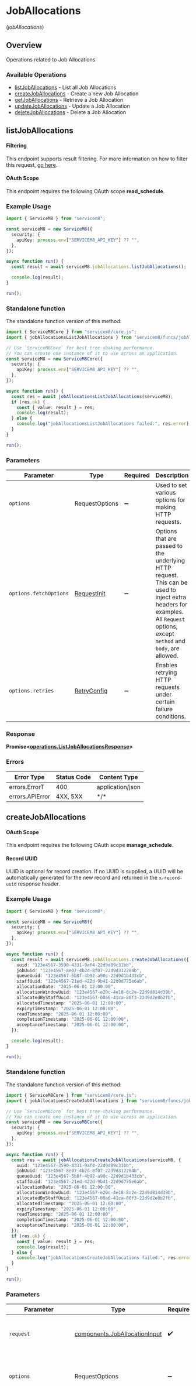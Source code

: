 # JobAllocations
(*jobAllocations*)

## Overview

Operations related to Job Allocations

### Available Operations

* [listJobAllocations](#listjoballocations) - List all Job Allocations
* [createJobAllocations](#createjoballocations) - Create a new Job Allocation
* [getJobAllocations](#getjoballocations) - Retrieve a Job Allocation
* [updateJobAllocations](#updatejoballocations) - Update a Job Allocation
* [deleteJobAllocations](#deletejoballocations) - Delete a Job Allocation

## listJobAllocations


			
#### Filtering
This endpoint supports result filtering. For more information on how to filter this request, [go here](/docs/filtering).
			
			
#### OAuth Scope
This endpoint requires the following OAuth scope **read_schedule**.

			

### Example Usage

```typescript
import { ServiceM8 } from "servicem8";

const serviceM8 = new ServiceM8({
  security: {
    apiKey: process.env["SERVICEM8_API_KEY"] ?? "",
  },
});

async function run() {
  const result = await serviceM8.jobAllocations.listJobAllocations();

  console.log(result);
}

run();
```

### Standalone function

The standalone function version of this method:

```typescript
import { ServiceM8Core } from "servicem8/core.js";
import { jobAllocationsListJobAllocations } from "servicem8/funcs/jobAllocationsListJobAllocations.js";

// Use `ServiceM8Core` for best tree-shaking performance.
// You can create one instance of it to use across an application.
const serviceM8 = new ServiceM8Core({
  security: {
    apiKey: process.env["SERVICEM8_API_KEY"] ?? "",
  },
});

async function run() {
  const res = await jobAllocationsListJobAllocations(serviceM8);
  if (res.ok) {
    const { value: result } = res;
    console.log(result);
  } else {
    console.log("jobAllocationsListJobAllocations failed:", res.error);
  }
}

run();
```

### Parameters

| Parameter                                                                                                                                                                      | Type                                                                                                                                                                           | Required                                                                                                                                                                       | Description                                                                                                                                                                    |
| ------------------------------------------------------------------------------------------------------------------------------------------------------------------------------ | ------------------------------------------------------------------------------------------------------------------------------------------------------------------------------ | ------------------------------------------------------------------------------------------------------------------------------------------------------------------------------ | ------------------------------------------------------------------------------------------------------------------------------------------------------------------------------ |
| `options`                                                                                                                                                                      | RequestOptions                                                                                                                                                                 | :heavy_minus_sign:                                                                                                                                                             | Used to set various options for making HTTP requests.                                                                                                                          |
| `options.fetchOptions`                                                                                                                                                         | [RequestInit](https://developer.mozilla.org/en-US/docs/Web/API/Request/Request#options)                                                                                        | :heavy_minus_sign:                                                                                                                                                             | Options that are passed to the underlying HTTP request. This can be used to inject extra headers for examples. All `Request` options, except `method` and `body`, are allowed. |
| `options.retries`                                                                                                                                                              | [RetryConfig](../../lib/utils/retryconfig.md)                                                                                                                                  | :heavy_minus_sign:                                                                                                                                                             | Enables retrying HTTP requests under certain failure conditions.                                                                                                               |

### Response

**Promise\<[operations.ListJobAllocationsResponse](../../models/operations/listjoballocationsresponse.md)\>**

### Errors

| Error Type       | Status Code      | Content Type     |
| ---------------- | ---------------- | ---------------- |
| errors.ErrorT    | 400              | application/json |
| errors.APIError  | 4XX, 5XX         | \*/\*            |

## createJobAllocations


			
#### OAuth Scope
This endpoint requires the following OAuth scope **manage_schedule**.

			
			
#### Record UUID
UUID is optional for record creation. If no UUID is supplied, a UUID will be automatically generated for the new record and returned in the `x-record-uuid` response header.

			

### Example Usage

```typescript
import { ServiceM8 } from "servicem8";

const serviceM8 = new ServiceM8({
  security: {
    apiKey: process.env["SERVICEM8_API_KEY"] ?? "",
  },
});

async function run() {
  const result = await serviceM8.jobAllocations.createJobAllocations({
    uuid: "123e4567-3590-4331-9af4-22d9d89c31bb",
    jobUuid: "123e4567-8e07-4b2d-8f07-22d9d312284b",
    queueUuid: "123e4567-5b8f-4b92-a90c-22d9d1b433cb",
    staffUuid: "123e4567-21ed-422d-9b41-22d9d775e6ab",
    allocationDate: "2025-06-01 12:00:00",
    allocationWindowUuid: "123e4567-e20c-4e18-8c2e-22d9d814d39b",
    allocatedByStaffUuid: "123e4567-00a6-41ca-80f3-22d9d2e8b2fb",
    allocatedTimestamp: "2025-06-01 12:00:00",
    expiryTimestamp: "2025-06-01 12:00:00",
    readTimestamp: "2025-06-01 12:00:00",
    completionTimestamp: "2025-06-01 12:00:00",
    acceptanceTimestamp: "2025-06-01 12:00:00",
  });

  console.log(result);
}

run();
```

### Standalone function

The standalone function version of this method:

```typescript
import { ServiceM8Core } from "servicem8/core.js";
import { jobAllocationsCreateJobAllocations } from "servicem8/funcs/jobAllocationsCreateJobAllocations.js";

// Use `ServiceM8Core` for best tree-shaking performance.
// You can create one instance of it to use across an application.
const serviceM8 = new ServiceM8Core({
  security: {
    apiKey: process.env["SERVICEM8_API_KEY"] ?? "",
  },
});

async function run() {
  const res = await jobAllocationsCreateJobAllocations(serviceM8, {
    uuid: "123e4567-3590-4331-9af4-22d9d89c31bb",
    jobUuid: "123e4567-8e07-4b2d-8f07-22d9d312284b",
    queueUuid: "123e4567-5b8f-4b92-a90c-22d9d1b433cb",
    staffUuid: "123e4567-21ed-422d-9b41-22d9d775e6ab",
    allocationDate: "2025-06-01 12:00:00",
    allocationWindowUuid: "123e4567-e20c-4e18-8c2e-22d9d814d39b",
    allocatedByStaffUuid: "123e4567-00a6-41ca-80f3-22d9d2e8b2fb",
    allocatedTimestamp: "2025-06-01 12:00:00",
    expiryTimestamp: "2025-06-01 12:00:00",
    readTimestamp: "2025-06-01 12:00:00",
    completionTimestamp: "2025-06-01 12:00:00",
    acceptanceTimestamp: "2025-06-01 12:00:00",
  });
  if (res.ok) {
    const { value: result } = res;
    console.log(result);
  } else {
    console.log("jobAllocationsCreateJobAllocations failed:", res.error);
  }
}

run();
```

### Parameters

| Parameter                                                                                                                                                                      | Type                                                                                                                                                                           | Required                                                                                                                                                                       | Description                                                                                                                                                                    |
| ------------------------------------------------------------------------------------------------------------------------------------------------------------------------------ | ------------------------------------------------------------------------------------------------------------------------------------------------------------------------------ | ------------------------------------------------------------------------------------------------------------------------------------------------------------------------------ | ------------------------------------------------------------------------------------------------------------------------------------------------------------------------------ |
| `request`                                                                                                                                                                      | [components.JobAllocationInput](../../models/components/joballocationinput.md)                                                                                                 | :heavy_check_mark:                                                                                                                                                             | The request object to use for the request.                                                                                                                                     |
| `options`                                                                                                                                                                      | RequestOptions                                                                                                                                                                 | :heavy_minus_sign:                                                                                                                                                             | Used to set various options for making HTTP requests.                                                                                                                          |
| `options.fetchOptions`                                                                                                                                                         | [RequestInit](https://developer.mozilla.org/en-US/docs/Web/API/Request/Request#options)                                                                                        | :heavy_minus_sign:                                                                                                                                                             | Options that are passed to the underlying HTTP request. This can be used to inject extra headers for examples. All `Request` options, except `method` and `body`, are allowed. |
| `options.retries`                                                                                                                                                              | [RetryConfig](../../lib/utils/retryconfig.md)                                                                                                                                  | :heavy_minus_sign:                                                                                                                                                             | Enables retrying HTTP requests under certain failure conditions.                                                                                                               |

### Response

**Promise\<[operations.CreateJobAllocationsResponse](../../models/operations/createjoballocationsresponse.md)\>**

### Errors

| Error Type       | Status Code      | Content Type     |
| ---------------- | ---------------- | ---------------- |
| errors.ErrorT    | 400              | application/json |
| errors.APIError  | 4XX, 5XX         | \*/\*            |

## getJobAllocations


			
#### OAuth Scope
This endpoint requires the following OAuth scope **read_schedule**.

			

### Example Usage

```typescript
import { ServiceM8 } from "servicem8";

const serviceM8 = new ServiceM8({
  security: {
    apiKey: process.env["SERVICEM8_API_KEY"] ?? "",
  },
});

async function run() {
  const result = await serviceM8.jobAllocations.getJobAllocations({
    uuid: "8def42b6-b874-4e43-b905-2857edb00c09",
  });

  console.log(result);
}

run();
```

### Standalone function

The standalone function version of this method:

```typescript
import { ServiceM8Core } from "servicem8/core.js";
import { jobAllocationsGetJobAllocations } from "servicem8/funcs/jobAllocationsGetJobAllocations.js";

// Use `ServiceM8Core` for best tree-shaking performance.
// You can create one instance of it to use across an application.
const serviceM8 = new ServiceM8Core({
  security: {
    apiKey: process.env["SERVICEM8_API_KEY"] ?? "",
  },
});

async function run() {
  const res = await jobAllocationsGetJobAllocations(serviceM8, {
    uuid: "8def42b6-b874-4e43-b905-2857edb00c09",
  });
  if (res.ok) {
    const { value: result } = res;
    console.log(result);
  } else {
    console.log("jobAllocationsGetJobAllocations failed:", res.error);
  }
}

run();
```

### Parameters

| Parameter                                                                                                                                                                      | Type                                                                                                                                                                           | Required                                                                                                                                                                       | Description                                                                                                                                                                    |
| ------------------------------------------------------------------------------------------------------------------------------------------------------------------------------ | ------------------------------------------------------------------------------------------------------------------------------------------------------------------------------ | ------------------------------------------------------------------------------------------------------------------------------------------------------------------------------ | ------------------------------------------------------------------------------------------------------------------------------------------------------------------------------ |
| `request`                                                                                                                                                                      | [operations.GetJobAllocationsRequest](../../models/operations/getjoballocationsrequest.md)                                                                                     | :heavy_check_mark:                                                                                                                                                             | The request object to use for the request.                                                                                                                                     |
| `options`                                                                                                                                                                      | RequestOptions                                                                                                                                                                 | :heavy_minus_sign:                                                                                                                                                             | Used to set various options for making HTTP requests.                                                                                                                          |
| `options.fetchOptions`                                                                                                                                                         | [RequestInit](https://developer.mozilla.org/en-US/docs/Web/API/Request/Request#options)                                                                                        | :heavy_minus_sign:                                                                                                                                                             | Options that are passed to the underlying HTTP request. This can be used to inject extra headers for examples. All `Request` options, except `method` and `body`, are allowed. |
| `options.retries`                                                                                                                                                              | [RetryConfig](../../lib/utils/retryconfig.md)                                                                                                                                  | :heavy_minus_sign:                                                                                                                                                             | Enables retrying HTTP requests under certain failure conditions.                                                                                                               |

### Response

**Promise\<[operations.GetJobAllocationsResponse](../../models/operations/getjoballocationsresponse.md)\>**

### Errors

| Error Type       | Status Code      | Content Type     |
| ---------------- | ---------------- | ---------------- |
| errors.ErrorT    | 400              | application/json |
| errors.APIError  | 4XX, 5XX         | \*/\*            |

## updateJobAllocations


			
#### OAuth Scope
This endpoint requires the following OAuth scope **manage_schedule**.

			

### Example Usage

```typescript
import { ServiceM8 } from "servicem8";

const serviceM8 = new ServiceM8({
  security: {
    apiKey: process.env["SERVICEM8_API_KEY"] ?? "",
  },
});

async function run() {
  const result = await serviceM8.jobAllocations.updateJobAllocations({
    uuid: "583058ca-b387-4a2b-86cf-ca46e5b89aba",
    jobAllocation: {
      uuid: "123e4567-3590-4331-9af4-22d9d89c31bb",
      jobUuid: "123e4567-8e07-4b2d-8f07-22d9d312284b",
      queueUuid: "123e4567-5b8f-4b92-a90c-22d9d1b433cb",
      staffUuid: "123e4567-21ed-422d-9b41-22d9d775e6ab",
      allocationDate: "2025-06-01 12:00:00",
      allocationWindowUuid: "123e4567-e20c-4e18-8c2e-22d9d814d39b",
      allocatedByStaffUuid: "123e4567-00a6-41ca-80f3-22d9d2e8b2fb",
      allocatedTimestamp: "2025-06-01 12:00:00",
      expiryTimestamp: "2025-06-01 12:00:00",
      readTimestamp: "2025-06-01 12:00:00",
      completionTimestamp: "2025-06-01 12:00:00",
      acceptanceTimestamp: "2025-06-01 12:00:00",
    },
  });

  console.log(result);
}

run();
```

### Standalone function

The standalone function version of this method:

```typescript
import { ServiceM8Core } from "servicem8/core.js";
import { jobAllocationsUpdateJobAllocations } from "servicem8/funcs/jobAllocationsUpdateJobAllocations.js";

// Use `ServiceM8Core` for best tree-shaking performance.
// You can create one instance of it to use across an application.
const serviceM8 = new ServiceM8Core({
  security: {
    apiKey: process.env["SERVICEM8_API_KEY"] ?? "",
  },
});

async function run() {
  const res = await jobAllocationsUpdateJobAllocations(serviceM8, {
    uuid: "583058ca-b387-4a2b-86cf-ca46e5b89aba",
    jobAllocation: {
      uuid: "123e4567-3590-4331-9af4-22d9d89c31bb",
      jobUuid: "123e4567-8e07-4b2d-8f07-22d9d312284b",
      queueUuid: "123e4567-5b8f-4b92-a90c-22d9d1b433cb",
      staffUuid: "123e4567-21ed-422d-9b41-22d9d775e6ab",
      allocationDate: "2025-06-01 12:00:00",
      allocationWindowUuid: "123e4567-e20c-4e18-8c2e-22d9d814d39b",
      allocatedByStaffUuid: "123e4567-00a6-41ca-80f3-22d9d2e8b2fb",
      allocatedTimestamp: "2025-06-01 12:00:00",
      expiryTimestamp: "2025-06-01 12:00:00",
      readTimestamp: "2025-06-01 12:00:00",
      completionTimestamp: "2025-06-01 12:00:00",
      acceptanceTimestamp: "2025-06-01 12:00:00",
    },
  });
  if (res.ok) {
    const { value: result } = res;
    console.log(result);
  } else {
    console.log("jobAllocationsUpdateJobAllocations failed:", res.error);
  }
}

run();
```

### Parameters

| Parameter                                                                                                                                                                      | Type                                                                                                                                                                           | Required                                                                                                                                                                       | Description                                                                                                                                                                    |
| ------------------------------------------------------------------------------------------------------------------------------------------------------------------------------ | ------------------------------------------------------------------------------------------------------------------------------------------------------------------------------ | ------------------------------------------------------------------------------------------------------------------------------------------------------------------------------ | ------------------------------------------------------------------------------------------------------------------------------------------------------------------------------ |
| `request`                                                                                                                                                                      | [operations.UpdateJobAllocationsRequest](../../models/operations/updatejoballocationsrequest.md)                                                                               | :heavy_check_mark:                                                                                                                                                             | The request object to use for the request.                                                                                                                                     |
| `options`                                                                                                                                                                      | RequestOptions                                                                                                                                                                 | :heavy_minus_sign:                                                                                                                                                             | Used to set various options for making HTTP requests.                                                                                                                          |
| `options.fetchOptions`                                                                                                                                                         | [RequestInit](https://developer.mozilla.org/en-US/docs/Web/API/Request/Request#options)                                                                                        | :heavy_minus_sign:                                                                                                                                                             | Options that are passed to the underlying HTTP request. This can be used to inject extra headers for examples. All `Request` options, except `method` and `body`, are allowed. |
| `options.retries`                                                                                                                                                              | [RetryConfig](../../lib/utils/retryconfig.md)                                                                                                                                  | :heavy_minus_sign:                                                                                                                                                             | Enables retrying HTTP requests under certain failure conditions.                                                                                                               |

### Response

**Promise\<[operations.UpdateJobAllocationsResponse](../../models/operations/updatejoballocationsresponse.md)\>**

### Errors

| Error Type       | Status Code      | Content Type     |
| ---------------- | ---------------- | ---------------- |
| errors.ErrorT    | 400              | application/json |
| errors.APIError  | 4XX, 5XX         | \*/\*            |

## deleteJobAllocations


			
In ServiceM8, deleting a record sets its `active` field to `0`. Inactive records are still accessible on the API, but are hidden in the UI. Inactive records can be restored by setting their `active` field to `1`.

			
			
#### OAuth Scope
This endpoint requires the following OAuth scope **manage_schedule**.

			

### Example Usage

```typescript
import { ServiceM8 } from "servicem8";

const serviceM8 = new ServiceM8({
  security: {
    apiKey: process.env["SERVICEM8_API_KEY"] ?? "",
  },
});

async function run() {
  const result = await serviceM8.jobAllocations.deleteJobAllocations({
    uuid: "daea5bca-3a80-47f9-b686-af92248ae7fa",
  });

  console.log(result);
}

run();
```

### Standalone function

The standalone function version of this method:

```typescript
import { ServiceM8Core } from "servicem8/core.js";
import { jobAllocationsDeleteJobAllocations } from "servicem8/funcs/jobAllocationsDeleteJobAllocations.js";

// Use `ServiceM8Core` for best tree-shaking performance.
// You can create one instance of it to use across an application.
const serviceM8 = new ServiceM8Core({
  security: {
    apiKey: process.env["SERVICEM8_API_KEY"] ?? "",
  },
});

async function run() {
  const res = await jobAllocationsDeleteJobAllocations(serviceM8, {
    uuid: "daea5bca-3a80-47f9-b686-af92248ae7fa",
  });
  if (res.ok) {
    const { value: result } = res;
    console.log(result);
  } else {
    console.log("jobAllocationsDeleteJobAllocations failed:", res.error);
  }
}

run();
```

### Parameters

| Parameter                                                                                                                                                                      | Type                                                                                                                                                                           | Required                                                                                                                                                                       | Description                                                                                                                                                                    |
| ------------------------------------------------------------------------------------------------------------------------------------------------------------------------------ | ------------------------------------------------------------------------------------------------------------------------------------------------------------------------------ | ------------------------------------------------------------------------------------------------------------------------------------------------------------------------------ | ------------------------------------------------------------------------------------------------------------------------------------------------------------------------------ |
| `request`                                                                                                                                                                      | [operations.DeleteJobAllocationsRequest](../../models/operations/deletejoballocationsrequest.md)                                                                               | :heavy_check_mark:                                                                                                                                                             | The request object to use for the request.                                                                                                                                     |
| `options`                                                                                                                                                                      | RequestOptions                                                                                                                                                                 | :heavy_minus_sign:                                                                                                                                                             | Used to set various options for making HTTP requests.                                                                                                                          |
| `options.fetchOptions`                                                                                                                                                         | [RequestInit](https://developer.mozilla.org/en-US/docs/Web/API/Request/Request#options)                                                                                        | :heavy_minus_sign:                                                                                                                                                             | Options that are passed to the underlying HTTP request. This can be used to inject extra headers for examples. All `Request` options, except `method` and `body`, are allowed. |
| `options.retries`                                                                                                                                                              | [RetryConfig](../../lib/utils/retryconfig.md)                                                                                                                                  | :heavy_minus_sign:                                                                                                                                                             | Enables retrying HTTP requests under certain failure conditions.                                                                                                               |

### Response

**Promise\<[operations.DeleteJobAllocationsResponse](../../models/operations/deletejoballocationsresponse.md)\>**

### Errors

| Error Type       | Status Code      | Content Type     |
| ---------------- | ---------------- | ---------------- |
| errors.ErrorT    | 400              | application/json |
| errors.APIError  | 4XX, 5XX         | \*/\*            |
